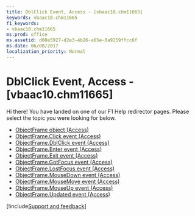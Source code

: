 ```yaml
---
title: DblClick Event, Access - [vbaac10.chm11665]
keywords: vbaac10.chm11665
f1_keywords:
- vbaac10.chm11665
ms.prod: office
ms.assetid: d00e5927-d2e3-4b26-a65e-0a9259ffcc6f
ms.date: 06/08/2017
localization_priority: Normal
---
```



# DblClick Event, Access - [vbaac10.chm11665]

Hi there! You have landed on one of our F1 Help redirector pages. Please select the topic you were looking for below.

- [ObjectFrame object (Access)](https://msdn.microsoft.com/library/0eb85477-58d7-249a-2bf7-f2f3960a45a9%28Office.15%29.aspx)
- [ObjectFrame.Click event (Access)](https://msdn.microsoft.com/library/78a80855-693e-6e6a-59c9-963802dd3b5d%28Office.15%29.aspx)
- [ObjectFrame.DblClick event (Access)](https://msdn.microsoft.com/library/83a69067-7505-f126-0fa6-12f8d06d7144%28Office.15%29.aspx)
- [ObjectFrame.Enter event (Access)](https://msdn.microsoft.com/library/85b48c3c-3b0c-dbe3-71ca-7ac144477bfc%28Office.15%29.aspx)
- [ObjectFrame.Exit event (Access)](https://msdn.microsoft.com/library/9abc0214-a73c-7709-aaeb-817716694dd7%28Office.15%29.aspx)
- [ObjectFrame.GotFocus event (Access)](https://msdn.microsoft.com/library/413efc78-c011-2dd6-4c5c-7b462fa9ede2%28Office.15%29.aspx)
- [ObjectFrame.LostFocus event (Access)](https://msdn.microsoft.com/library/d503815f-1511-82d6-b940-ceba6267f571%28Office.15%29.aspx)
- [ObjectFrame.MouseDown event (Access)](https://msdn.microsoft.com/library/54fb7a4f-8428-429d-e560-3c4b64c0f683%28Office.15%29.aspx)
- [ObjectFrame.MouseMove event (Access)](https://msdn.microsoft.com/library/aad412fd-96ba-803d-848c-a8788fa1e0ae%28Office.15%29.aspx)
- [ObjectFrame.MouseUp event (Access)](https://msdn.microsoft.com/library/0f818329-7817-d62f-2ccd-a35232cf67dc%28Office.15%29.aspx)
- [ObjectFrame.Updated event (Access)](https://msdn.microsoft.com/library/827a14f5-4062-e904-3f53-ccb01b59b03f%28Office.15%29.aspx)

[!include[Support and feedback](~/includes/feedback-boilerplate.md)]